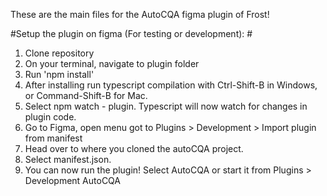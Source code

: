 These are the main files for the AutoCQA figma plugin of Frost!

#Setup the plugin on figma (For testing or development): #

1. Clone repository
2. On your terminal, navigate to plugin folder
3. Run 'npm install'
4. After installing run typescript compilation with Ctrl-Shift-B in Windows, or Command-Shift-B for Mac.
5. Select npm watch - plugin. Typescript will now watch for changes in plugin code.
6. Go to Figma, open menu got to Plugins > Development > Import plugin from manifest
7. Head over to where you cloned the autoCQA project.
8. Select manifest.json.
9. You can now run the plugin! Select AutoCQA or start it from Plugins > Development AutoCQA
